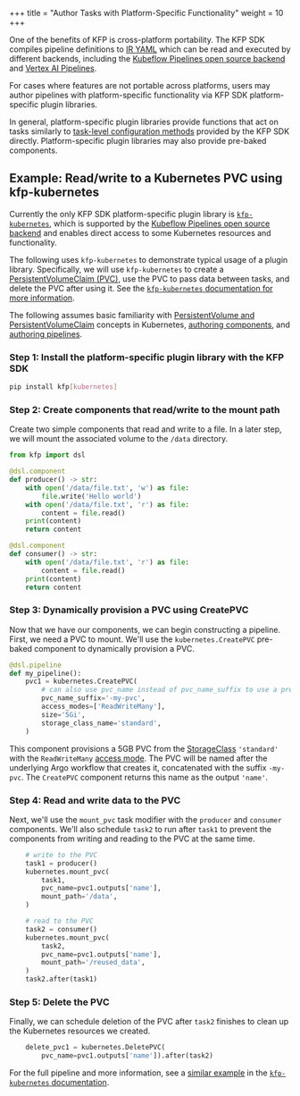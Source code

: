 +++
title = "Author Tasks with Platform-Specific Functionality"
weight = 10
+++


One of the benefits of KFP is cross-platform portability. The KFP SDK compiles pipeline definitions to [IR YAML][ir-yaml] which can be read and executed by different backends, including the [Kubeflow Pipelines open source backend][oss-be] and [Vertex AI Pipelines](https://cloud.google.com/vertex-ai/docs/pipelines/introduction).

For cases where features are not portable across platforms, users may author pipelines with platform-specific functionality via KFP SDK platform-specific plugin libraries.

In general, platform-specific plugin libraries provide functions that act on tasks similarly to [task-level configuration methods][task-level-config-methods] provided by the KFP SDK directly. Platform-specific plugin libraries may also provide pre-baked components.



<!-- TODO: add docs on how to create a platform-specific authoring library -->

## Example: Read/write to a Kubernetes PVC using kfp-kubernetes
Currently the only KFP SDK platform-specific plugin library is [`kfp-kubernetes`][kfp-kubernetes-pypi], which is supported by the [Kubeflow Pipelines open source backend][oss-be] and enables direct access to some Kubernetes resources and functionality.

The following uses `kfp-kubernetes` to demonstrate typical usage of a plugin library. Specifically, we will use `kfp-kubernetes` to create a [PersistentVolumeClaim (PVC)][persistent-volume], use the PVC to pass data between tasks, and delete the PVC after using it. See the [`kfp-kubernetes` documentation for more information][kfp-kubernetes-docs].

The following assumes basic familiarity with [PersistentVolume and PersistentVolumeClaim][persistent-volume] concepts in Kubernetes, [authoring components][authoring-components], and [authoring pipelines][authoring-pipelines].

### Step 1: Install the platform-specific plugin library with the KFP SDK

```sh
pip install kfp[kubernetes]
```

### Step 2: Create components that read/write to the mount path

Create two simple components that read and write to a file. In a later step, we will mount the associated volume to the `/data` directory.

```python
from kfp import dsl

@dsl.component
def producer() -> str:
    with open('/data/file.txt', 'w') as file:
        file.write('Hello world')
    with open('/data/file.txt', 'r') as file:
        content = file.read()
    print(content)
    return content

@dsl.component
def consumer() -> str:
    with open('/data/file.txt', 'r') as file:
        content = file.read()
    print(content)
    return content
```

### Step 3: Dynamically provision a PVC using CreatePVC

Now that we have our components, we can begin constructing a pipeline. First, we need a PVC to mount. We'll use the `kubernetes.CreatePVC` pre-baked component to dynamically provision a PVC.

```python
@dsl.pipeline
def my_pipeline():
    pvc1 = kubernetes.CreatePVC(
        # can also use pvc_name instead of pvc_name_suffix to use a pre-existing PVC
        pvc_name_suffix='-my-pvc',
        access_modes=['ReadWriteMany'],
        size='5Gi',
        storage_class_name='standard',
    )
```

This component provisions a 5GB PVC from the [StorageClass][storage-class] `'standard'` with the `ReadWriteMany` [access mode][access-mode]. The PVC will be named after the underlying Argo workflow that creates it, concatenated with the suffix `-my-pvc`. The `CreatePVC` component returns this name as the output `'name'`.


### Step 4: Read and write data to the PVC

Next, we'll use the `mount_pvc` task modifier with the `producer` and `consumer` components. We'll also schedule `task2` to run after `task1` to prevent the components from writing and reading to the PVC at the same time.

```python
    # write to the PVC
    task1 = producer()
    kubernetes.mount_pvc(
        task1,
        pvc_name=pvc1.outputs['name'],
        mount_path='/data',
    )

    # read to the PVC
    task2 = consumer()
    kubernetes.mount_pvc(
        task2,
        pvc_name=pvc1.outputs['name'],
        mount_path='/reused_data',
    )
    task2.after(task1)
```

### Step 5: Delete the PVC

Finally, we can schedule deletion of the PVC after `task2` finishes to clean up the Kubernetes resources we created.

```python
    delete_pvc1 = kubernetes.DeletePVC(
        pvc_name=pvc1.outputs['name']).after(task2)
```

For the full pipeline and more information, see a [similar example][full-example] in the [`kfp-kubernetes` documentation][kfp-kubernetes-docs].


[ir-yaml]: /docs/components/pipelines/user-guides/core-functions/compile-a-pipeline#ir-yaml
[oss-be]: /docs/components/pipelines/operator-guides/installation/
[kfp-kubernetes-pypi]: https://pypi.org/project/kfp-kubernetes/
[task-level-config-methods]: /docs/components/pipelines/user-guides/components/compose-components-into-pipelines/#task-configurations
[kfp-kubernetes-docs]: https://kfp-kubernetes.readthedocs.io/
[persistent-volume]: https://kubernetes.io/docs/concepts/storage/persistent-volumes/
[storage-class]: https://kubernetes.io/docs/concepts/storage/storage-classes/
[access-mode]: https://kubernetes.io/docs/concepts/storage/persistent-volumes/#access-modes
[full-example]: https://kfp-kubernetes.readthedocs.io/en/kfp-kubernetes-0.0.1/#persistentvolumeclaim-dynamically-create-pvc-mount-then-delete
[authoring-components]: /docs/components/pipelines/user-guides/components/
[authoring-pipelines]: /docs/components/pipelines/user-guides/

